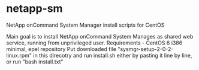 netapp-sm
=========

NetApp onCommand System Manager install scripts for CentOS

Main goal is to install NetApp onCommand System Manages as shared web service, running from unprivileged user.
Requirements - CentOS 6 i386 minimal, epel repository
Put downloaded file "sysmgr-setup-2-0-2-linux.rpm" in this direcotry and run install.sh either by pasting it line by line, or run "bash install.txt"

